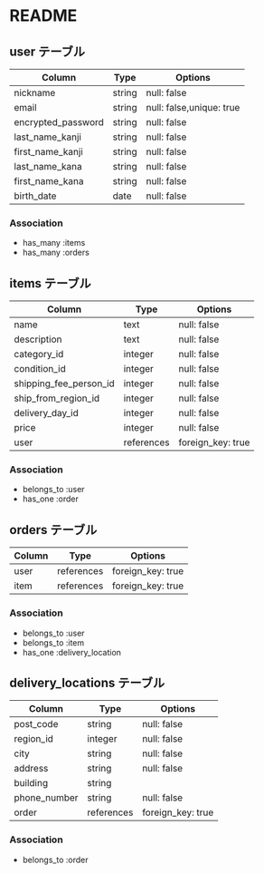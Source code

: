 # README

## user テーブル

| Column             | Type   | Options                  |
| ------------------ | ------ | ------------------------ |
| nickname           | string | null: false              |
| email              | string | null: false,unique: true |
| encrypted_password | string | null: false              |
| last_name_kanji    | string | null: false              |
| first_name_kanji   | string | null: false              |
| last_name_kana     | string | null: false              |
| first_name_kana    | string | null: false              |
| birth_date         | date   | null: false              |

### Association

- has_many :items
- has_many :orders

## items テーブル

| Column                 | Type       | Options           |
| ---------------------- | ---------- | ----------------- |
| name                   | text       | null: false       |
| description            | text       | null: false       |
| category_id            | integer    | null: false       |
| condition_id           | integer    | null: false       |
| shipping_fee_person_id | integer    | null: false       |
| ship_from_region_id    | integer    | null: false       |
| delivery_day_id        | integer    | null: false       |
| price                  | integer    | null: false       |
| user                   | references | foreign_key: true |

### Association

- belongs_to :user
- has_one :order

## orders テーブル

| Column | Type       | Options           |
| ------ | ---------- | ----------------- |
| user   | references | foreign_key: true |
| item   | references | foreign_key: true |

### Association

- belongs_to :user
- belongs_to :item
- has_one :delivery_location

## delivery_locations テーブル

| Column       | Type       | Options           |
| ------------ | ---------- | ----------------- |
| post_code    | string     | null: false       |
| region_id    | integer    | null: false       |
| city         | string     | null: false       |
| address      | string     | null: false       |
| building     | string     |                   |
| phone_number | string     | null: false       |
| order        | references | foreign_key: true |

### Association

- belongs_to :order
